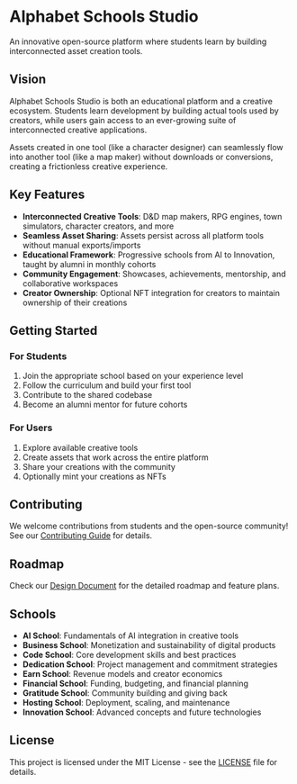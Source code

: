 # Alphabet Schools Studio

An innovative open-source platform where students learn by building interconnected asset creation tools.

## Vision

Alphabet Schools Studio is both an educational platform and a creative ecosystem. Students learn development by building actual tools used by creators, while users gain access to an ever-growing suite of interconnected creative applications.

Assets created in one tool (like a character designer) can seamlessly flow into another tool (like a map maker) without downloads or conversions, creating a frictionless creative experience.

## Key Features

- **Interconnected Creative Tools**: D&D map makers, RPG engines, town simulators, character creators, and more
- **Seamless Asset Sharing**: Assets persist across all platform tools without manual exports/imports
- **Educational Framework**: Progressive schools from AI to Innovation, taught by alumni in monthly cohorts
- **Community Engagement**: Showcases, achievements, mentorship, and collaborative workspaces
- **Creator Ownership**: Optional NFT integration for creators to maintain ownership of their creations

## Getting Started

### For Students

1. Join the appropriate school based on your experience level
2. Follow the curriculum and build your first tool
3. Contribute to the shared codebase
4. Become an alumni mentor for future cohorts

### For Users

1. Explore available creative tools
2. Create assets that work across the entire platform
3. Share your creations with the community
4. Optionally mint your creations as NFTs

## Contributing

We welcome contributions from students and the open-source community! See our [Contributing Guide](CONTRIBUTING.md) for details.

## Roadmap

Check our [Design Document](DESIGN_DOCUMENT.md) for the detailed roadmap and feature plans.

## Schools

- **AI School**: Fundamentals of AI integration in creative tools
- **Business School**: Monetization and sustainability of digital products
- **Code School**: Core development skills and best practices
- **Dedication School**: Project management and commitment strategies
- **Earn School**: Revenue models and creator economics
- **Financial School**: Funding, budgeting, and financial planning
- **Gratitude School**: Community building and giving back
- **Hosting School**: Deployment, scaling, and maintenance
- **Innovation School**: Advanced concepts and future technologies

## License

This project is licensed under the MIT License - see the [LICENSE](LICENSE) file for details.
